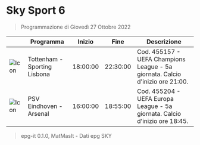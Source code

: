 # Sky Sport 6
> Programmazione di Giovedì 27 Ottobre 2022

||Programma|Inizio|Fine|Descrizione|
|---|---|---|---|---|
|![Icon](https://guidatv.sky.it/uuid/051f9500-723d-4371-8941-549e8b08f6bd/cover?md5ChecksumParam=0fe889f5ab8db793345b93013473ade1)|Tottenham - Sporting Lisbona|18:00:00|22:30:00|Cod. 455157 - UEFA Champions League - 5a giornata. Calcio d&#039;inizio ore 21:00.
|![Icon](https://guidatv.sky.it/uuid/f80ca96d-9f38-4c9b-865d-9b88fd283b38/cover?md5ChecksumParam=4a8410085c2247bc1a605e98f9f9d162)|PSV Eindhoven - Arsenal|16:00:00|18:55:00|Cod. 455204 - UEFA Europa League - 5a giornata. Calcio d&#039;inizio ore 18:45.



 > epg-it 0.1.0, MatMasIt - Dati epg SKY